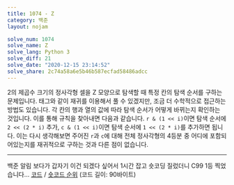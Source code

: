 ```yaml
---
title: 1074 - Z
category: 백준
layout: nojam

solve_num: 1074
solve_name: Z
solve_lang: Python 3
solve_diff: 21
solve_date: "2020-12-15 23:14:52"
solve_share: 2c74a58a6e5b46b587ecfad58486adcc
---
```


2의 제곱수 크기의 정사각형 셀을 Z 모양으로 탐색할 때 특정 칸의 탐색 순서를 구하는 문제입니다. 태그와 같이 재귀를 이용해서 풀 수 있겠지만, 조금 더 수학적으로 접근하는 방법도 있습니다. 각 칸의 행과 열의 값에 따라 탐색 순서가 어떻게 바뀌는지 확인하는 것입니다. 이를 통해 규칙을 찾아내면 다음과 같습니다. `r & (1 << i)`이면 탐색 순서에 `2 << (2 * i)` 추가, `c & (1 << i)`이면 탐색 순서에 `1 << (2 * i)`를 추가하면 됩니다. 이는 다시 생각해보면 주어진 `r`과 `c`에 대해 전체 정사각형의 4등분 중 어디에 포함되어있는지를 재귀적으로 구하는 것과 다른 점이 없습니다.

---

백준 알림 보다가 갑자기 이건 되겠다 싶어서 1시간 잡고 숏코딩 질렀더니 C99 1등 찍었습니다... [코드](http://boj.kr/d2881d1157b94446813cfd89143bfd71) / [숏코드 순위](https://www.acmicpc.net/short/status/1074) (코드 길이: 90바이트)
